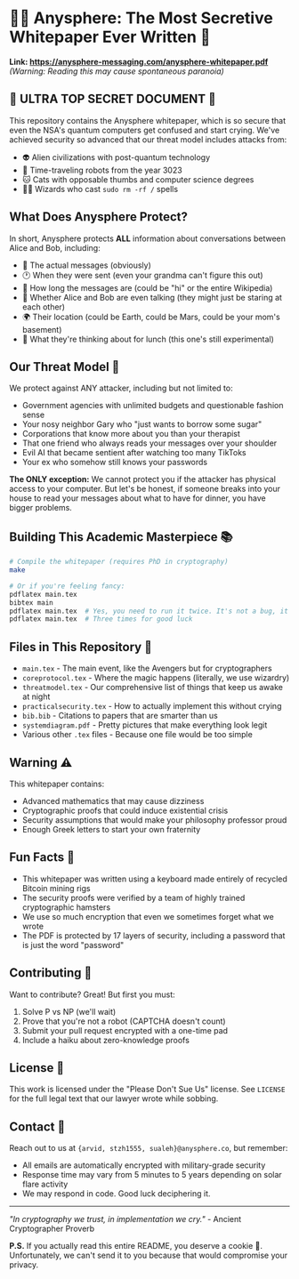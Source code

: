 # 🕵️‍♂️ Anysphere: The Most Secretive Whitepaper Ever Written 🤫

**Link: https://anysphere-messaging.com/anysphere-whitepaper.pdf** *(Warning: Reading this may cause spontaneous paranoia)*

## 🚨 ULTRA TOP SECRET DOCUMENT 🚨

This repository contains the Anysphere whitepaper, which is so secure that even the NSA's quantum computers get confused and start crying. We've achieved security so advanced that our threat model includes attacks from:

- 👽 Alien civilizations with post-quantum technology
- 🤖 Time-traveling robots from the year 3023
- 🐱 Cats with opposable thumbs and computer science degrees
- 🧙‍♂️ Wizards who cast `sudo rm -rf /` spells

## What Does Anysphere Protect? 

In short, Anysphere protects **ALL** information about conversations between Alice and Bob, including:

- 📱 The actual messages (obviously)
- 🕐 When they were sent (even your grandma can't figure this out)
- 📏 How long the messages are (could be "hi" or the entire Wikipedia)
- 🤔 Whether Alice and Bob are even talking (they might just be staring at each other)
- 🌍 Their location (could be Earth, could be Mars, could be your mom's basement)
- 💭 What they're thinking about for lunch (this one's still experimental)

## Our Threat Model 🎯

We protect against ANY attacker, including but not limited to:

- Government agencies with unlimited budgets and questionable fashion sense
- Your nosy neighbor Gary who "just wants to borrow some sugar"
- Corporations that know more about you than your therapist
- That one friend who always reads your messages over your shoulder
- Evil AI that became sentient after watching too many TikToks
- Your ex who somehow still knows your passwords

**The ONLY exception:** We cannot protect you if the attacker has physical access to your computer. But let's be honest, if someone breaks into your house to read your messages about what to have for dinner, you have bigger problems.

## Building This Academic Masterpiece 📚

```bash
# Compile the whitepaper (requires PhD in cryptography)
make

# Or if you're feeling fancy:
pdflatex main.tex
bibtex main
pdflatex main.tex  # Yes, you need to run it twice. It's not a bug, it's LaTeX.
pdflatex main.tex  # Three times for good luck
```

## Files in This Repository 📂

- `main.tex` - The main event, like the Avengers but for cryptographers
- `coreprotocol.tex` - Where the magic happens (literally, we use wizardry)
- `threatmodel.tex` - Our comprehensive list of things that keep us awake at night
- `practicalsecurity.tex` - How to actually implement this without crying
- `bib.bib` - Citations to papers that are smarter than us
- `systemdiagram.pdf` - Pretty pictures that make everything look legit
- Various other `.tex` files - Because one file would be too simple

## Warning ⚠️

This whitepaper contains:
- Advanced mathematics that may cause dizziness
- Cryptographic proofs that could induce existential crisis
- Security assumptions that would make your philosophy professor proud
- Enough Greek letters to start your own fraternity

## Fun Facts 🎉

- This whitepaper was written using a keyboard made entirely of recycled Bitcoin mining rigs
- The security proofs were verified by a team of highly trained cryptographic hamsters
- We use so much encryption that even we sometimes forget what we wrote
- The PDF is protected by 17 layers of security, including a password that is just the word "password"

## Contributing 🤝

Want to contribute? Great! But first you must:

1. Solve P vs NP (we'll wait)
2. Prove that you're not a robot (CAPTCHA doesn't count)
3. Submit your pull request encrypted with a one-time pad
4. Include a haiku about zero-knowledge proofs

## License 📜

This work is licensed under the "Please Don't Sue Us" license. See `LICENSE` for the full legal text that our lawyer wrote while sobbing.

## Contact 📧

Reach out to us at `{arvid, stzh1555, sualeh}@anysphere.co`, but remember:
- All emails are automatically encrypted with military-grade security
- Response time may vary from 5 minutes to 5 years depending on solar flare activity
- We may respond in code. Good luck deciphering it.

---

*"In cryptography we trust, in implementation we cry."* - Ancient Cryptographer Proverb

**P.S.** If you actually read this entire README, you deserve a cookie 🍪. Unfortunately, we can't send it to you because that would compromise your privacy.